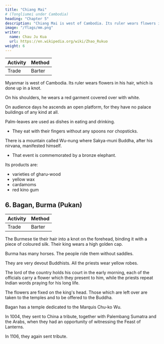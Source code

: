 ```yaml
---
title: "Chiang Mai"
# (Tongliumei under Cambodia)
heading: "Chapter 5"
description: "Chiang Mai is west of Cambodia. Its ruler wears flowers in his hair, which is done up in a knot"
image: "/flags/mm.png"
writer:
  name: Chau Ju Kua
  url: https://en.wikipedia.org/wiki/Zhao_Rukuo
weight: 6
---
```




<!-- ## 5. Tongliumei -->


Activity | Method 
--- | ---
Trade | Barter

Myanmar <!-- Tongliumei --> is west of Cambodia. Its ruler wears flowers in his hair, which is done up in a knot.

On his shoulders, he wears a red garment covered over with white. 

On audience days he ascends an open platform, for they have no palace buildings of any kind at all.

Palm-leaves are used as dishes in eating and drinking. 
- They eat with their fingers without any spoons nor chopsticks.

There is a mountain called Wu-nung where Sakya-muni Buddha, after his nirvana, manifested himself. 
- That event is commemorated by a bronze elephant. 


Its products are:
- varieties of gharu-wood
- yellow wax
- cardamoms
- red kino gum

<!-- Notes. 1)

This
name does not appear
in Chinese
works anterior
to the
Sung dynasty. The
earliest
mention of T8ng-liu-mei seems to be in the Ling-wai-tai-ta, 2,n, where the same characters as
85 here are used to transcribe the name. Sung-shi, 489,ji, also writes the name in the same way. The
only indication
we have
as to
its
location is the brief reference in Sung-shi
(loc.
cit.)
that
it58
PAGAN.
1,6
fifteen stages (^^) by sea N. of Lo-yile (tlie southern portion of the Malay
W. of Chon-li-fu (mentioned in the preceding chapter). Gerini Researches, 524,
was Peninsula) and
S. identifies
Tong-
Malay Peninsula, but whether near
Patani or in the Ligor roadstead, he cannot say.
Pelliot, B. E. F. E. 0., IV, 233—234,
places Tan-liu-mei at Ligor or Lakhon, otherwise called Sri Dharmaraja, the Muang Lakawn of
our maps on the east coast of the Malay Peninsula.
liu-mei with Taluma, an ancient state on the E. coast of the
—
5
2) This paragraph is very obscure, and seems to contain a strange jumble of misstate-
ments for a writer who must have been somewhat familiar with Buddhist history. The Buddha
Gautama
is
womb
said to have entered the
of his ihother under the shape of an elephant. I do
after his death under this shape. The Bodhisattva 10
Samantabhadra manifested himself riding an elephant on 0-mi-shan in SsJ-ch'uan, and a great
bronze elephant commemorates the event. Some such manifestation by a P'u-sa may have taken
not understand
how he can have shown himself
place at Tong-liu-mei.
3)
The
Ling-wai-tai-ta,2,ii, says that the gharu-wood from Tong-liu-mei
the world. See infra, Pt. II. Chs.
XP,
XI'',
and
was the best
in
15
XI'=. -->


## 6. Bagan, Burma (Pukan)

Activity | Method 
--- | ---
Trade | Barter

The Burmese tie their hair into a knot on the forehead, binding it with a piece of coloured silk. Their king wears a high golden cap. 

Burma has many horses. The people ride them without saddles.

They are very devout Buddhists. All the priests wear yellow robes. 

The lord of the country holds his court in the early morning, each of the officials carry a flower which they present to him, while the priests repeat Indian words praying for his long life.

The flowers are fixed on the king's head. Those which are left over are taken to the temples and to be offered to the Buddha.

Bagan has a temple dedicated to the Marquis Chu-ko Wu. 

In 1004, they sent to China a tribute, together with Palembang Sumatra and the Arabs, when they had an opportunity of witnessing the Feast of Lanterns. 

In 1106, they again sent tribute.


<!-- Notes.
The Ling-wai-tai-ta, 2,ii, from which nearly the whole of this chapter is taken, reads
follows= «The kingdom of Fu-kan is five day's journey from the kingdom of Ta-li
(S. W. Yan-
1)
as
nan),
and from Wa-li_(a dependency of Chon-la referred
5 Its boundary line
to previously) it is sixty
days thither.
M
muddy Eiver»
^^^
(f^)
(|^ ;A^ W^ Vt
Irrawadi?), where begin the kingdoms of the West— which cannot (all) be known
pj*




The king of the country of Fu-kan and the officials wear golden caps (or hats), in shape like a
rhinoceros horn. They have horses and they ride them without saddles. The king's palace has
tiles made of tin
in the interior the ornamentation of the rooms is in gold and silver.
{^f);
is
the «Black-water
(^
10 There are several tens of Buddhist temples, and all the priests wear yellow robes
.» (Then
follows the passage forming the fourth paragraph of our text. After this the chapter concludes
with the following:) «In the 2d moon of the fifteenth year ts'ung-ning of Hui-tsung (of the Sung,
H03), P'u-kan sent tribute to the Court of China».
.
The name
of P'u-kan does not appear to occur in Chinese works earlier than the Ling-
and the tribute mission of 1 103
which is duly recorded in Sung-sh! (20,4) seems to
be the first appearance of P'u-kan at the Chinese Court, for the Annals for the king-to period
(1004—1007) do not bear out our author's statement of a mission from P'u-kan in that year, nor
—
15 wai-tai-ta,
his other statement that one from San-fo-ts'i
came there also in that year. The Annals (Sung-shi,
however, mention, under the year 1004 the presence at Court of a mission from P'u-tuan
^ss) together with missions from Chan-ch' ong and the Ta-shii (Arabs). Again under the
7,s) do,
20
(^B
years 1007, 1020, 1030,
missions to Court.
1042, 1050,
Ma Tuan-lin
1053, 1056 and 1061 P'u-tuan is recorded to have sent
(Ethnographic,
II,
586) begins his very short account of P'u-kan
with the mission of 1106. Can P'u-tuan, about which we know nothing, save that Ma Tuan-lin
(Op. cit , II, 538) tells us that it was reached by sea after some seven days sailing from Chan-
25 ch'ong, be an earlier form of P'u-kan? It seems probable.
The
on
its
article
on P'u-kan in the Sung-shi
geographical position or concerning
its
(489,ii),
while supplying absolutely no information
people, says that
when the P'u-kan
mission of 1106
arrived at Court, the President of the Board of Kites (probably after a protest from the P'u-kan
when
in the hi-ning period (1068—1077) Chu-lien (Coromandel Coast, the
P'u-kan of which the Chinese were cognizant) sent a mission to Court, the
king of Chu-lien had been written to by the Board of Rites on plain white paper, as he was a
vassal of San-fo-ts'i. Fu-kan, he went on to say, was an important (and independent) kingdom, and
envoys) stated that,
30 country the nearest
to
should not be treated like the princelet (of Chu-lien);
it
should be addressed with the same
forms as the Ta-shit (the Caliph) or the sovereign of Kiau-chi. See also infra p. 96.
The identity of P'u-kan with Pugan or Pagan on the Irrawadi between the mouth of the
35
Shindwin and Prome is generally accepted. In the eleventh and twelfth centuries P'u-kan ruled
Burma from Bhamo south including Pegu and Arakan — the latter state, at all events, was
its suzerainty. The kingdom of Pagan was overthrovn by the Mongols, who captured the
capital in 1284. Phayre, Hist, of Burma, 18—54.
—
over
under
40
Schlegel, T'oung-pao, IX, 90, tried to show that P'u-kan was Pahang in the Malay
"^), but his
Peninsula— a country known to Chinese mediaeval writers as Fong-hong
argument was extremely weak and his identification has not been accepted by any subsequent
writers. If there could be any doubt as to the identity of Fu-kan with Pagan, we might refer to
the account of the Mongol conquest of Mien or Burma, contained in the Yiian-shi, 210,5, where
(^
45 a victory over P'u-kan (written as in our text) in 1287 is said to signify the complete pacification
of Mien resulting in the payment of an annual tribute of local produce. Again in the Yuan-
or ((Account of the war of the YUan dynasty
ch'au-ch5ng-Mien-lu
S^
^ ^)
(j^
^j^
Burma», and which dates from the Mongol
against
which P'u-kan
50
2)
is
Quotation from Ling-wai-tai-ta, see supra, n.
3) Better
heart of
4)
period, there are a
number
of passages in
mentioned as a dependency of Mien.
known
as Chu-ko Liang.
Burma somewhere
See supra,
He
1.
is credited
with having led an expedition into the
about A. D. 225. Giles, Chin. Biograph. Diet. 180.
n. 1, § 2.60
1,7
PALEMBAXG.
 -->